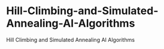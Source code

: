 # Hill-Climbing-and-Simulated-Annealing-AI-Algorithms
Hill Climbing and Simulated Annealing AI Algorithms
